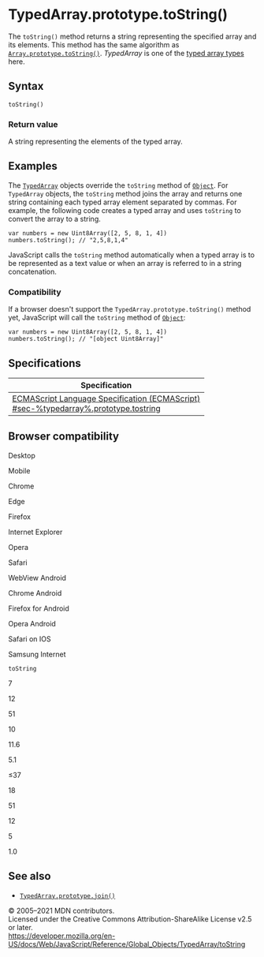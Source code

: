 TypedArray.prototype.toString()
===============================

The `toString()` method returns a string representing the specified array and its elements. This method has the same algorithm as [`Array.prototype.toString()`](../array/tostring). *TypedArray* is one of the [typed array types](../typedarray#typedarray_objects) here.

Syntax
------

    toString()

### Return value

A string representing the elements of the typed array.

Examples
--------

The [`TypedArray`](../typedarray) objects override the `toString` method of [`Object`](../object). For `TypedArray` objects, the `toString` method joins the array and returns one string containing each typed array element separated by commas. For example, the following code creates a typed array and uses `toString` to convert the array to a string.

    var numbers = new Uint8Array([2, 5, 8, 1, 4])
    numbers.toString(); // "2,5,8,1,4"

JavaScript calls the `toString` method automatically when a typed array is to be represented as a text value or when an array is referred to in a string concatenation.

### Compatibility

If a browser doesn't support the `TypedArray.prototype.toString()` method yet, JavaScript will call the `toString` method of [`Object`](../object):

    var numbers = new Uint8Array([2, 5, 8, 1, 4])
    numbers.toString(); // "[object Uint8Array]"

Specifications
--------------

<table><thead><tr class="header"><th>Specification</th></tr></thead><tbody><tr class="odd"><td><a href="#">ECMAScript Language Specification (ECMAScript)<br />
<span class="small">#sec-%typedarray%.prototype.tostring</span></a></td></tr></tbody></table>

Browser compatibility
---------------------

Desktop

Mobile

Chrome

Edge

Firefox

Internet Explorer

Opera

Safari

WebView Android

Chrome Android

Firefox for Android

Opera Android

Safari on IOS

Samsung Internet

`toString`

7

12

51

10

11.6

5.1

≤37

18

51

12

5

1.0

See also
--------

-   [`TypedArray.prototype.join()`](join)

© 2005–2021 MDN contributors.  
Licensed under the Creative Commons Attribution-ShareAlike License v2.5 or later.  
<a href="https://developer.mozilla.org/en-US/docs/Web/JavaScript/Reference/Global_Objects/TypedArray/toString" class="_attribution-link">https://developer.mozilla.org/en-US/docs/Web/JavaScript/Reference/Global_Objects/TypedArray/toString</a>
